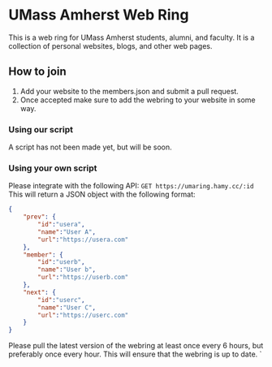 # UMass Amherst Web Ring

This is a web ring for UMass Amherst students, alumni, and faculty.
It is a collection of personal websites, blogs, and other web pages.

## How to join
1. Add your website to the members.json and submit a pull request.
2. Once accepted make sure to add the webring to your website in some way.

### Using our script
A script has not been made yet, but will be soon.

### Using your own script
Please integrate with the following API:
`GET https://umaring.hamy.cc/:id`
This will return a JSON object with the following format:
```json
{
    "prev": {
        "id":"usera",
        "name":"User A",
        "url":"https://usera.com"
    },
    "member": {
        "id":"userb",
        "name":"User b",
        "url":"https://userb.com"
    },
    "next": {
        "id":"userc",
        "name":"User C",
        "url":"https://userc.com"
    }
}
```
Please pull the latest version of the webring at least once every 6 hours, but preferably once every hour. This will ensure that the webring is up to date.
`